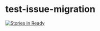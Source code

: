 # test-issue-migration
[![Stories in Ready](https://badge.waffle.io/blazetopher/test-issue-migration.svg?label=ready&title=Ready)](http://waffle.io/blazetopher/test-issue-migration)  
